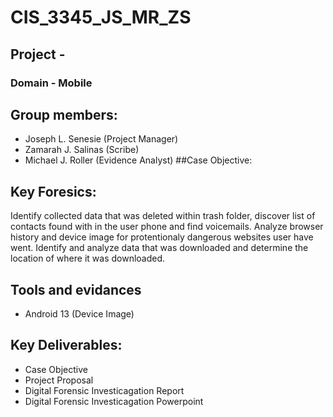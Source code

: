 # CIS_3345_JS_MR_ZS
## Project - 
### Domain - Mobile
## Group members: 
- Joseph L. Senesie (Project Manager)
- Zamarah J. Salinas (Scribe)
- Michael J. Roller (Evidence Analyst)
##Case Objective: 

## Key Foresics:
Identify collected data that was deleted within trash folder, discover list of contacts found with in the user phone and find voicemails.
Analyze browser history and device image for protentionaly dangerous websites user have went. Identify and analyze data that was downloaded and determine the location of where it was downloaded.  

## Tools and evidances 
- Android 13 (Device Image)


## Key Deliverables: 
- Case Objective
- Project Proposal
- Digital Forensic Investicagation Report
- Digital Forensic Investicagation Powerpoint
